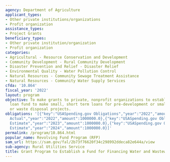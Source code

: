```yaml
---
agency: Department of Agriculture
applicant_types:
- Other private institutions/organizations
- Profit organization
assistance_types:
- Project Grants
beneficiary_types:
- Other private institution/organization
- Profit organization
categories:
- Agricultural - Resource Conservation and Development
- Community Development - Rural Community Development
- Disaster Prevention and Relief - Disaster Relief
- Environmental Quality - Water Pollution Control
- Natural Resources - Community Sewage Treatment Assistance
- Natural Resources - Community Water Supply Services
cfda: '10.864'
fiscal_year: '2022'
layout: program
objective: To make grants to private, nonprofit organizations to establish a revolving
  loan fund to make small, short term loans for pre-development or small capital water
  or waste disposal projects.
obligations: '[{"key":"USASpending.gov Obligations","year":"2022","amount":1000000.0},{"key":"SAM.gov
  Actual","year":"2022","amount":1000000.0},{"key":"USASpending.gov Obligations","year":"2023","amount":0.0},{"key":"SAM.gov
  Estimate","year":"2023","amount":1000000.0},{"key":"USASpending.gov Obligations","year":"2024","amount":0.0},{"key":"SAM.gov
  Estimate","year":"2024","amount":1000000.0}]'
permalink: /program/10.864.html
popular_name: Revolving Fund Program (RFP)
sam_url: https://sam.gov/fal/2b73f76620f34c298992ddeca82e644a/view
sub-agency: Rural Utilities Service
title: Grant Program to Establish a Fund for Financing Water and Wastewater Projects
---
```

